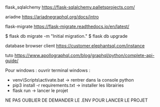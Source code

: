 flask_sqlalchemy
https://flask-sqlalchemy.palletsprojects.com/

ariadne
https://ariadnegraphql.org/docs/intro

flask-migrate
https://flask-migrate.readthedocs.io/en/latest/

$ flask db migrate -m "Initial migration."
$ flask db upgrade


database browser client
https://customer.elephantsql.com/instance

tuto
https://www.apollographql.com/blog/graphql/python/complete-api-guide/

Pour windows :
ouvrir terminal windows :
 - venv\Scripts\activate.bat  -> rentrer dans la console python
 - pip3 install -r requirements.txt  -> installer les librairies
 - flask run   -> lancer le projet 


NE PAS OUBLIER DE DEMANDER LE .ENV POUR LANCER LE PROJET